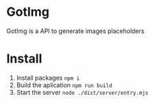 # GotImg

GotImg is a API to generate images placeholders

# Install

1. Install packages `npm i`
2. Build the aplication `npm run build`
3. Start the server `node ./dist/server/entry.mjs`
